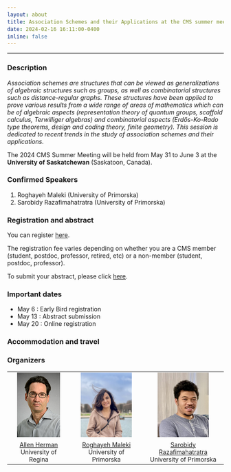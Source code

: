 ```yaml
---
layout: about
title: Association Schemes and their Applications at the CMS summer meeting 2024
date: 2024-02-16 16:11:00-0400
inline: false
---
```


***

### Description

*Association schemes are structures that can be viewed as generalizations of algebraic structures such as groups, as well as combinatorial structures such as distance-regular graphs. These structures have been applied to prove various results from a wide range of areas of mathematics which can be of algebraic aspects (representation theory of quantum groups, scaffold calculus, Terwilliger algebras) and combinatorial aspects (Erdős-Ko-Rado type theorems, design and coding theory, finite geometry). This session is dedicated to recent trends in the study of association schemes and their applications.*

The 2024 CMS Summer Meeting will be held from May 31 to June 3  at the **University of Saskatchewan** (Saskatoon, Canada). 

### Confirmed Speakers
   1. Roghayeh Maleki (University of Primorska)
   2. Sarobidy Razafimahatratra (University of Primorska)

### Registration and abstract

You can register [here](https://summer24.cms.math.ca/registration). 

The registration fee varies depending on whether you are a CMS member (student, postdoc, professor, retired, etc) or a non-member (student, postdoc, professor).

To submit your abstract, please click [here](https://www2.cms.math.ca/Events/summer24/abs/Create/). 

### Important dates

   * May 6 : Early Bird registration
   * May 13 : Abstract submission
   * May 20 : Online registration


### Accommodation and travel 

### Organizers
<table style="width:100%">
<tr>
   <td style="text-align:center"><img src="/assets/img/herman_a.jpg" height="150"></td>
   <td style="text-align:center"><img src="/assets/img/mitra4.jpg" height="150"></td>
   <td style="text-align:center"><img src="/assets/img/fig23.jpg" height="150"></td>
</tr>
<tr>
   <td style="text-align:center"><a href="https://uregina.ca/~hermana/">Allen Herman</a> <br> University of Regina</td>
   <td style="text-align:center"><a href="https://roghayehmaleki.github.io/">Roghayeh Maleki</a> <br> University of Primorska</td>
   <td style="text-align:center"><a href="https://sarobidyraz.com/">Sarobidy Razafimahatratra</a> <br> University of Primorska</td>
   
</tr>

</table>

